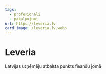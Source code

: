 ```yaml
---
tags:
  - profesionali
  - pakalpojumi
url: https://leveria.lv
card_image: /leveria.lv.webp
---
```


# Leveria

Latvijas uzņēmēju atbalsta punkts finanšu jomā
